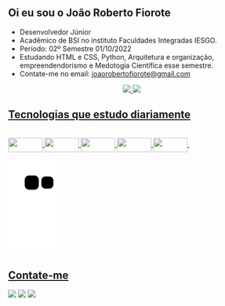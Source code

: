 ## Oi eu sou o João Roberto Fiorote
- Desenvolvedor Júnior
- Acadêmico de BSI no instituto Faculdades Integradas IESGO.
- Período: 02º Semestre 01/10/2022
- Estudando HTML e CSS, Python, Arquitetura e organização, empreendendorismo e Medotogia Científica esse semestre.
- Contate-me no email: joaorobertofiorote@gmail.com

<div align="center">
  <a href=https://github.com/joaorobertofiorote">
  <img height="180em" src="https://github-readme-stats.vercel.app/api?username=joaorobertofiorote&show_icons=true&theme=dracula&include_all_commits=true&count_private=true"/>
  <img height="150em" src="https://github-readme-stats.vercel.app/api/top-langs/?username=joaorobertofiorote&layout=compact&langs_count=7&theme=dracula"/>
</div>

## Tecnologias que estudo diariamente

<div style="display: inline_block"><br>

  <img align="center" height="29" width="70" src="https://img.shields.io/badge/HTML-239120?style=for-the-badge&logo=html5&logoColor=white">
  <img align="center" height="29" width="70" src="https://img.shields.io/badge/CSS-239120?&style=for-the-badge&logo=css3&logoColor=white">
  <img align="center" height="29" width="70" src="https://img.shields.io/badge/HTML5-E34F26?style=for-the-badge&logo=html5&logoColor=white">
  <img align="center" height="29" width="70" src="https://img.shields.io/badge/CSS3-1572B6?style=for-the-badge&logo=css3&logoColor=white">
  <img align="center" height="29" width="70" src="https://img.shields.io/badge/Python-14354C?style=for-the-badge&logo=python&logoColor=white">
<img align=centertps://media.discordapp.net/attachments/639956127056134178/890373478988013628/Publicacoes_Instagram_1_1.png?width=676&height=676">

</div>

  ![Animação de cobra](https://github.com/rafaballerini/rafaballerini/blob/output/github-contribution-grid-snake.svg)
  
  ## Contate-me
 
<div>

 <a href="https://www.linkedin.com/in/joao-roberto-fiorote/" target="_blank"><img src="https://img.shields.io/badge/LinkedIn-0077B5?style=for-the-badge&logo=linkedin&logoColor=white"></a>
 <a href = "mailto:joaorobertofiorote@gmail.com"><img src="https://img.shields.io/badge/Gmail-D14836?style=for-the-badge&logo=gmail&logoColor=white"></a>
 <a href="https://discord.gg/Qm7pM83GC5" target="_blank"><img src="https://img.shields.io/badge/Discord-7289DA?style=for-the-badge&logo= discord&logoColor=white" target="_blank"></a>
 
</div>
